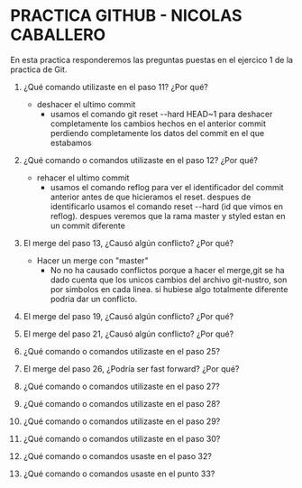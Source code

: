 # PRACTICA GITHUB - NICOLAS CABALLERO 

En esta practica responderemos las preguntas puestas en el ejercico 1 de la practica de Git. 

1. ¿Qué comando utilizaste en el paso 11? ¿Por qué? 
    * deshacer el ultimo commit
        * usamos el comando git reset --hard HEAD~1 para deshacer completamente los cambios hechos en el anterior commit perdiendo completamente los datos del commit en el que estabamos

2. ¿Qué comando o comandos utilizaste en el paso 12? ¿Por qué?
    * rehacer el ultimo commit
        * usamos el comando reflog para ver el identificador del commit anterior antes de que hicieramos el reset. despues de identificarlo usamos el comando reset --hard (id que vimos en reflog). despues veremos que la rama master y styled estan en un commit diferente
3. El merge del paso 13, ¿Causó algún conflicto? ¿Por qué? 
    * Hacer un merge con "master" 
        * No no ha causado conflictos porque a hacer el merge,git se ha dado cuenta que los unicos cambios del archivo git-nustro, son por simbolos en cada linea. si hubiese algo totalmente diferente podria dar un conflicto.
4. El merge del paso 19, ¿Causó algún conflicto? ¿Por qué?
5. El merge del paso 21, ¿Causó algún conflicto? ¿Por qué? 
6. ¿Qué comando o comandos utilizaste en el paso 25? 
7. El merge del paso 26, ¿Podría ser fast forward? ¿Por qué? 
8. ¿Qué comando o comandos utilizaste en el paso 27? 
9. ¿Qué comando o comandos utilizaste en el paso 28? 
10. ¿Qué comando o comandos utilizaste en el paso 29? 
11. ¿Qué comando o comandos utilizaste en el paso 30? 
12. ¿Qué comando o comandos usaste en el paso 32? 
13. ¿Qué comando o comandos usaste en el punto 33?